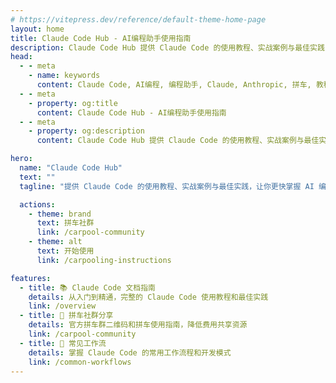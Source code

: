 ```yaml
---
# https://vitepress.dev/reference/default-theme-home-page
layout: home
title: Claude Code Hub - AI编程助手使用指南
description: Claude Code Hub 提供 Claude Code 的使用教程、实战案例与最佳实践，包括拼车社群、配置指南和开发工作流，让你更快掌握 AI 编程工具。
head:
  - - meta
    - name: keywords
      content: Claude Code, AI编程, 编程助手, Claude, Anthropic, 拼车, 教程, 最佳实践, 开发工具, AI开发
  - - meta
    - property: og:title
      content: Claude Code Hub - AI编程助手使用指南
  - - meta
    - property: og:description
      content: Claude Code Hub 提供 Claude Code 的使用教程、实战案例与最佳实践，包括拼车社群、配置指南和开发工作流，让你更快掌握 AI 编程工具。

hero:
  name: "Claude Code Hub"
  text: ""
  tagline: "提供 Claude Code 的使用教程、实战案例与最佳实践，让你更快掌握 AI 编程工具。"

  actions:
    - theme: brand
      text: 拼车社群
      link: /carpool-community
    - theme: alt
      text: 开始使用
      link: /carpooling-instructions

features:
  - title: 📚 Claude Code 文档指南
    details: 从入门到精通，完整的 Claude Code 使用教程和最佳实践
    link: /overview
  - title: 🚗 拼车社群分享
    details: 官方拼车群二维码和拼车使用指南，降低费用共享资源
    link: /carpool-community
  - title: 🔄 常见工作流
    details: 掌握 Claude Code 的常用工作流程和开发模式
    link: /common-workflows
---
```


